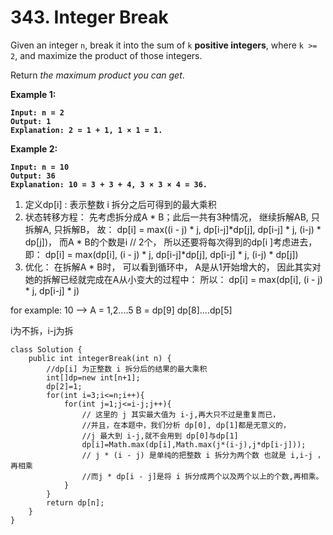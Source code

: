 # 343. Integer Break

Given an integer `n`, break it into the sum of `k` **positive integers**, where `k >= 2`, and maximize the product of those integers.

Return _the maximum product you can get_.

&#x20;

**Example 1:**

<pre><code><strong>Input: n = 2
</strong><strong>Output: 1
</strong><strong>Explanation: 2 = 1 + 1, 1 × 1 = 1.
</strong></code></pre>

**Example 2:**

<pre><code><strong>Input: n = 10
</strong><strong>Output: 36
</strong><strong>Explanation: 10 = 3 + 3 + 4, 3 × 3 × 4 = 36.
</strong></code></pre>

1. 定义dp\[i] : 表示整数 i 拆分之后可得到的最大乘积
2. 状态转移方程： 先考虑拆分成A \* B；此后一共有3种情况， 继续拆解AB, 只拆解A, 只拆解B， 故： dp\[i] = max((i - j) \* j, dp\[i-j]\*dp\[j], dp\[i-j] \* j, (i-j) \* dp\[j])， 而A \* B的个数是i // 2个， 所以还要将每次得到的dp\[i ]考虑进去， 即： dp\[i] = max(dp\[i], (i - j) \* j, dp\[i-j]\*dp\[j], dp\[i-j] \* j, (i-j) \* dp\[j])
3. 优化： 在拆解A \* B时， 可以看到循环中， A是从1开始增大的， 因此其实对她的拆解已经就完成在A从小变大的过程中： 所以： dp\[i] = max(dp\[i], (i - j) \* j, dp\[i-j] \* j)



for example: 10 --> A = 1,2....5  B = dp\[9] dp\[8]....dp\[5]

i为不拆，i-j为拆

```
class Solution {
    public int integerBreak(int n) {
        //dp[i] 为正整数 i 拆分后的结果的最大乘积
        int[]dp=new int[n+1];
        dp[2]=1;
        for(int i=3;i<=n;i++){
            for(int j=1;j<=i-j;j++){
                // 这里的 j 其实最大值为 i-j,再大只不过是重复而已，
                //并且，在本题中，我们分析 dp[0], dp[1]都是无意义的，
                //j 最大到 i-j,就不会用到 dp[0]与dp[1]
                dp[i]=Math.max(dp[i],Math.max(j*(i-j),j*dp[i-j]));
                // j * (i - j) 是单纯的把整数 i 拆分为两个数 也就是 i,i-j ，再相乘
                //而j * dp[i - j]是将 i 拆分成两个以及两个以上的个数,再相乘。
            }
        }
        return dp[n];
    }
}
```
